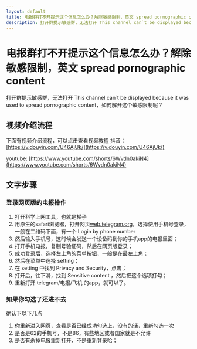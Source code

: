 ```yaml
---
layout: default
title: 电报群打不开提示这个信息怎么办？解除敏感限制，英文 spread pornographic content
description: 打开群提示敏感群，无法打开 This channel can`t be displayed because it was used to spread pornographic content，如何解开这个敏感限制呢？
---
```

# 电报群打不开提示这个信息怎么办？解除敏感限制，英文 spread pornographic content

打开群提示敏感群，无法打开 This channel can`t be displayed because it was used to spread pornographic content，如何解开这个敏感限制呢？

## 视频介绍流程
下面有视频介绍流程，可以点击查看视频教程
抖音：[https://v.douyin.com/U46AjUk/](https://v.douyin.com/U46AjUk/)

youtube: [https://www.youtube.com/shorts/6Wvdn0akiN4](https://www.youtube.com/shorts/6Wvdn0akiN4)

## 文字步骤
### 登录网页版的电报操作
1. 打开科学上网工具，也就是梯子
2. 用原生的safari浏览器，打开网页[web.telegram.org](https://web.telegram.org)，选择使用手机号登录，一般在二维码下面，有一个 Login by phone number
3. 然后输入手机号，这时候会发送一个设备码到你的手机app的电报里面；
4. 打开手机电报，复制号验证码，然后在网页版登录；
5. 成功登录后，选择左上角的菜单按钮，一般是在最左上角；
6. 然后在菜单中选择 setting；
7. 在 setting 中找到 Privacy and Security，点击；
8. 打开后，往下滑，找到 Sensitive content ，然后把这个选项打勾；
9. 重新打开 telegram/电报/飞机 的app，就可以了。

### 如果你勾选了还进不去
确认下以下几点
1. 你重新进入网页，查看是否已经成功勾选上，没有的话，重新勾选一次
2. 是否是62的手机号，不是86，有些地区或者国家就是不允许
3. 是否有杀掉电报重新打开，不是重新登录哈；
